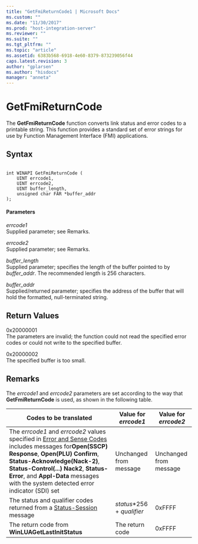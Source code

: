 ```yaml
---
title: "GetFmiReturnCode1 | Microsoft Docs"
ms.custom: ""
ms.date: "11/30/2017"
ms.prod: "host-integration-server"
ms.reviewer: ""
ms.suite: ""
ms.tgt_pltfrm: ""
ms.topic: "article"
ms.assetid: 6383b568-6918-4e60-8379-873239056f44
caps.latest.revision: 3
author: "gplarsen"
ms.author: "hisdocs"
manager: "anneta"
---
```

# GetFmiReturnCode
The **GetFmiReturnCode** function converts link status and error codes to a printable string. This function provides a standard set of error strings for use by Function Management Interface (FMI) applications.  
  
## Syntax  
  
```  
  
int WINAPI GetFmiReturnCode (  
    UINT errcode1,  
    UINT errcode2,  
    UINT buffer_length,  
    unsigned char FAR *buffer_addr  
);  
```  
  
#### Parameters  
 *errcode1*  
 Supplied parameter; see Remarks.  
  
 *errcode2*  
 Supplied parameter; see Remarks.  
  
 *buffer_length*  
 Supplied parameter; specifies the length of the buffer pointed to by *buffer_addr*. The recommended length is 256 characters.  
  
 *buffer_addr*  
 Supplied/returned parameter; specifies the address of the buffer that will hold the formatted, null-terminated string.  
  
## Return Values  
 0x20000001  
 The parameters are invalid; the function could not read the specified error codes or could not write to the specified buffer.  
  
 0x20000002  
 The specified buffer is too small.  
  
## Remarks  
 The *errcode1* and *errcode2* parameters are set according to the way that **GetFmiReturnCode** is used, as shown in the following table.  
  
|Codes to be translated|Value for *errcode1*|Value for *errcode2*|  
|----------------------------|--------------------------|--------------------------|  
|The *errcode1* and *errcode2* values specified in [Error and Sense Codes](./error-and-sense-codes2.md) includes messages for**Open(SSCP) Response**, **Open(PLU) Confirm**, **Status-Acknowledge(Nack-2)**, **Status-Control(...) Nack2**, **Status-Error**, and **Appl-Data** messages with the system detected error indicator (SDI) set|Unchanged from message|Unchanged from message|  
|The status and qualifier codes returned from a [Status-Session](../core/status-session2.md) message|*status*\*256 + *qualifier*|0xFFFF|  
|The return code from **WinLUAGetLastInitStatus**|The return code|0xFFFF|
